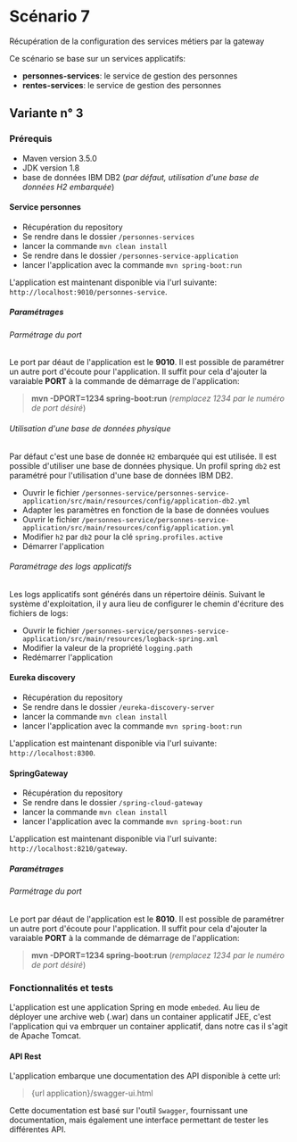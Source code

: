 

# Scénario 7
Récupération de la configuration des services métiers par la gateway

Ce scénario se base sur un services applicatifs: 
* **personnes-services**: le service de gestion des personnes
* **rentes-services**: le service de gestion des personnes

## Variante n° 3
### Prérequis
* Maven version 3.5.0
* JDK version 1.8
* base de données IBM DB2 (*par défaut, utilisation d'une base de données H2 embarquée*)

#### Service personnes
* Récupération du repository
* Se rendre dans le dossier `/personnes-services`
* lancer la commande `mvn clean install`
* Se rendre dans le dossier `/personnes-service-application`
* lancer l'application avec la commande `mvn spring-boot:run`

L'application est maintenant disponible via l'url suivante: `http://localhost:9010/personnes-service`. 

##### Paramétrages
###### Parmétrage du port
Le port par déaut de l'application est le **9010**. Il est possible de paramétrer un autre port d'écoute pour 
l'application. Il suffit pour cela d'ajouter la varaiable **PORT** à la commande de démarrage de l'application:
> **mvn -DPORT=1234 spring-boot:run** (*remplacez 1234 par le numéro de port désiré*)


###### Utilisation d'une base de données physique
Par défaut c'est une base de donnée `H2` embarquée qui est utilisée. Il est possible d'utiliser une base de données physique. 
Un profil spring `db2` est paramétré pour l'utilisation d'une base de données IBM DB2. 

* Ouvrir le fichier `/personnes-service/personnes-service-application/src/main/resources/config/application-db2.yml`
* Adapter les paramètres en fonction de la base de données voulues
* Ouvrir le fichier `/personnes-service/personnes-service-application/src/main/resources/config/application.yml`
* Modifier `h2`  par `db2` pour la clé `spring.profiles.active`
* Démarrer l'application 

###### Paramétrage des logs applicatifs
Les logs applicatifs sont générés dans un répertoire déinis. Suivant le système d'exploitation, il y aura lieu de configurer le chemin d'écriture des fichiers de logs:

* Ouvrir le fichier `/personnes-service/personnes-service-application/src/main/resources/logback-spring.xml`
* Modifier la valeur de la propriété `logging.path`
* Redémarrer l'application

#### Eureka discovery
* Récupération du repository
* Se rendre dans le dossier `/eureka-discovery-server`
* lancer la commande `mvn clean install`
* lancer l'application avec la commande `mvn spring-boot:run`

L'application est maintenant disponible via l'url suivante: `http://localhost:8300`. 

#### SpringGateway
* Récupération du repository
* Se rendre dans le dossier `/spring-cloud-gateway`
* lancer la commande `mvn clean install`
* lancer l'application avec la commande `mvn spring-boot:run`

L'application est maintenant disponible via l'url suivante: `http://localhost:8210/gateway`. 

##### Paramétrages
###### Parmétrage du port
Le port par déaut de l'application est le **8010**. Il est possible de paramétrer un autre port d'écoute pour 
l'application. Il suffit pour cela d'ajouter la varaiable **PORT** à la commande de démarrage de l'application:
> **mvn -DPORT=1234 spring-boot:run** (*remplacez 1234 par le numéro de port désiré*)

### Fonctionnalités et tests
L'application est une application Spring en mode `embeded`. Au lieu de déployer une archive web (.war) dans un container applicatif JEE, c'est l'application qui va embrquer un container applicatif, dans notre cas il s'agit de Apache Tomcat.

#### API Rest
L'application embarque une documentation des API disponible à cette url:
> {url application}/swagger-ui.html

Cette documentation est basé sur l'outil `Swagger`, fournissant une documentation, mais également une interface permettant de tester les différentes API.
